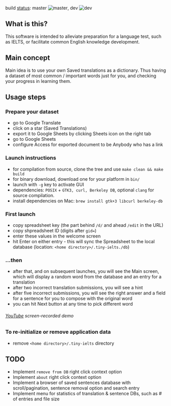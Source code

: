 build [status](https://travis-ci.com/github/astrosmash/translator/builds/): master ![master](https://travis-ci.com/astrosmash/translator.svg?branch=master), dev ![dev](https://travis-ci.com/astrosmash/translator.svg?branch=dev)

## What is this?
This software is intended to alleviate preparation for a language test, such as IELTS, or facilitate common English knowledge development.

## Main concept
Main idea is to use your own Saved translations as a dictionary.
Thus having a dataset of most common / important words just for you, and checking your progress in learning them.

## Usage steps
### Prepare your dataset
* go to Google Translate
* click on a star (Saved Translations)
* export it to Google Sheets by clicking Sheets icon on the right tab
* go to Google Sheets 
* configure Access for exported document to be Anybody who has a link

### Launch instructions
* for compilation from source, clone the tree and use `make clean && make build`
* for binary download, download one for your platform in `bin/`
* launch with `-g` key to activate GUI
* dependencies: `POSIX` + `GTK3, curl, Berkeley DB`, optional `clang` for source compilation.
* install dependencies on Mac: `brew install gtk+3 libcurl berkeley-db`

### First launch
* copy spreadsheet key (the part behind `/d/` and ahead `/edit` in the URL) 
* copy shpreadsheet ID (digits after `gid=`)
* enter these values in the welcome screen 
* hit Enter on either entry - this will sync the Spreadsheet to the local database (location: `<home directory>/.tiny-ielts./db`)

### ...then
* after that, and on subsequent launches, you will see the Main screen, which will display a random word from the database and an entry for a translation
* after two incorrect translation submissions, you will see a hint
* after five incorrect submissions, you will see the right answer and a field for a sentence for you to compose with the original word
* you can hit Next button at any time to pick different word
###### [YouTube](https://www.youtube.com/watch?v=S_Oi8QRuWjU) screen-recorded demo

### To re-initialize or remove application data
* remove `<home directory>/.tiny-ielts` directory

## TODO
* Implement `remove from DB` right click context option
* Implement `about` right click context option
* Implement a browser of saved sentences database with scroll/pagination, sentence removal option and search entry
* Implement menu for statistics of translation & sentence DBs, such as # of entries and file size
